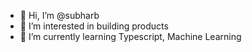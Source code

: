 - 👋 Hi, I’m @subharb
- 👀 I’m interested in building products
- 🌱 I’m currently learning Typescript, Machine Learning


<!---
subharb/subharb is a ✨ special ✨ repository because its `README.md` (this file) appears on your GitHub profile.
You can click the Preview link to take a look at your changes.
--->
